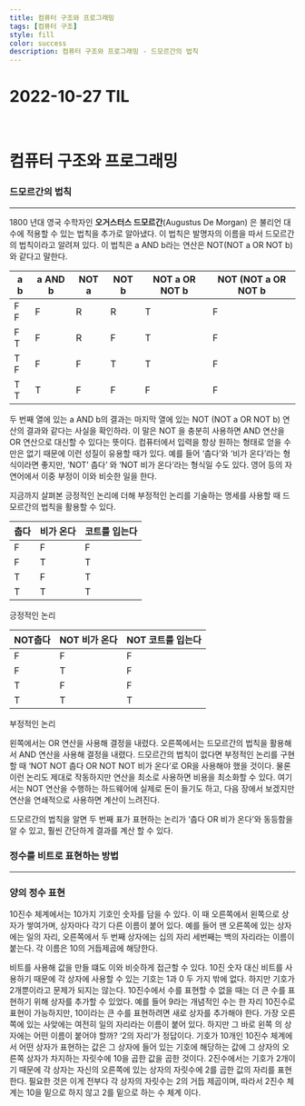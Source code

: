 ```yaml
---
title: 컴퓨터 구조와 프로그래밍
tags: [컴퓨터 구조]
style: fill
color: success
description: 컴퓨터 구조와 프로그래밍 - 드모르간의 법칙
---
```


# 2022-10-27 TIL

<br/>

# 컴퓨터 구조와 프로그래밍

### 드모르간의 법칙

---

1800 년대 영국 수학자인 **오거스터스 드모르간**(Augustus De Morgan) 은 불리언 대수에 적용할 수 있는 법칙을 추가로 알아냈다. 이 법칙은 발명자의 이름을 따서 드모르간의 법칙이라고 알려져 있다. 이 법칙은 a AND b라는 연산은 NOT(NOT a OR NOT b)와 같다고 말한다.

| a b | a AND b | NOT a | NOT b | NOT a OR NOT b | NOT (NOT a OR NOT b |
| --- | ------- | ----- | ----- | -------------- | ------------------- |
| F F | F       | R     | R     | T              | F                   |
| F T | F       | R     | F     | T              | F                   |
| T F | F       | F     | T     | T              | F                   |
| T T | T       | F     | F     | F              | F                   |

두 번째 열에 있는 a AND b의 결과는 마지막 열에 있는 NOT (NOT a OR NOT b) 연산의 결과와 같다는 사실을 확인하라. 이 말은 NOT 을 충분히 사용하면 AND 연산을 OR 연산으로 대신할 수 있다는 뜻이다. 컴퓨터에서 입력을 항상 원하는 형태로 얻을 수만은 없기 때문에 이런 성질이 유용할 때가 있다. 예를 들어 ‘춥다’와 ‘비가 온다’라는 형식이라면 좋지만, ‘NOT’ 춥다’ 와 ‘NOT 비가 온다’라는 형식일 수도 있다. 영어 등의 자연어에서 이중 부정이 이와 비슷한 일을 한다.

지금까지 살펴본 긍정적인 논리에 더해 부정적인 논리를 기술하는 명세를 사용할 때 드모르간의 법칙을 활용할 수 있다.

| 춥다 | 비가 온다 | 코트를 입는다 |
| ---- | --------- | ------------- |
| F    | F         | F             |
| F    | T         | T             |
| T    | F         | T             |
| T    | T         | T             |

긍정적인 논리

| NOT춥다 | NOT 비가 온다 | NOT 코트를 입는다 |
| ------- | ------------- | ----------------- |
| F       | F             | F                 |
| F       | T             | F                 |
| T       | F             | F                 |
| T       | T             | T                 |

부정적인 논리

왼쪽에서는 OR 연산을 사용해 결정을 내렸다. 오른쪽에서는 드모르간의 법칙을 활용해서 AND 연산을 사용해 결정을 내렸다. 드모르간의 법칙이 없다면 부정적인 논리를 구현할 때 ‘NOT NOT 춥다 OR NOT NOT 비가 온다’로 OR을 사용해야 했을 것이다. 물론 이런 논리도 제대로 작동하지만 연산을 최소로 사용하면 비용을 최소화할 수 있다. 여기서는 NOT 연산을 수행하는 하드웨어에 실제로 돈이 들기도 하고, 다음 장에서 보겠지만 연산을 연쇄적으로 사용하면 계산이 느려진다.

드모르간의 법칙을 알면 두 번째 표가 표현하는 논리가 ‘춥다 OR 비가 온다’와 동등함을 알 수 있고, 훨씬 간단하게 결과를 계산 할 수 있다.

### 정수를 비트로 표현하는 방법

---

### 양의 정수 표현

10진수 체계에서는 10가지 기호인 숫자를 담을 수 있다. 이 때 오른쪽에서 왼쪽으로 상자가 쌓여가며, 상자마다 각기 다른 이름이 붙어 있다. 예를 들어 맨 오른쪽에 있는 상자에는 일의 자리, 오른쪽에서 두 번째 상자에는 십의 자리 세번째는 백의 자리라는 이름이 붙는다. 각 이름은 10의 거듭제곱에 해당한다.

비트를 사용해 값을 만들 떄도 이와 비슷하게 접근할 수 있다. 10진 숫자 대신 비트를 사용하기 때문에 각 상자에 사용할 수 있는 기호는 1과 0 두 가지 밖에 없다. 하지만 기호가 2개뿐이라고 문제가 되지는 않는다. 10진수에서 수를 표현할 수 없을 때는 더 큰 수를 표현하기 위해 상자를 추가할 수 있었다. 예를 들어 9라는 개념적인 수는 한 자리 10진수로 표현이 가능하지만, 10이라는 큰 수를 표현하려면 새로 상자를 추가해야 한다. 가장 오른쪽에 있는 사앚에는 여전히 일의 자리라는 이름이 붙어 있다. 하지만 그 바로 왼쪽 의 상자에는 어떤 이름이 붙어야 할까? ‘2의 자리’가 정답이다. 기호가 10개인 10진수 체계에서 어떤 상자가 표현하는 값은 그 상자에 들어 있는 기호에 해당하는 값에 그 상자의 오른쪽 상자가 차지하는 자릿수에 10을 곱한 값을 곱한 것이다. 2진수에서는 기호가 2개이기 때문에 각 상자는 자신의 오른쪽에 있는 상자의 자릿수에 2를 곱한 값의 자리를 표현한다. 필요한 것은 이게 전부다 각 상자의 자릿수는 2의 거듭 제곱이며, 따라서 2진수 체계는 10을 밑으로 하지 않고 2를 밑으로 하는 수 체계 이다.
